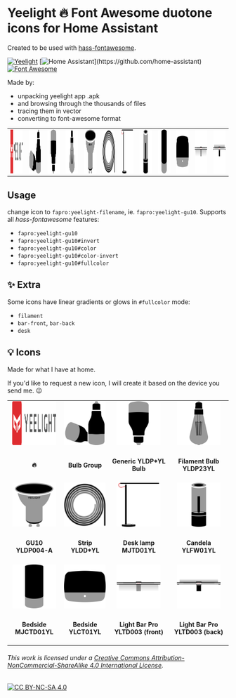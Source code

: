# Yeelight 🔥 Font Awesome duotone icons for Home Assistant

Created to be used with [hass-fontawesome](https://github.com/thomasloven/hass-fontawesome). 

[![Yeelight](https://img.shields.io/badge/yee-light-success.svg?logo=data%3Aimage%2Fsvg%2Bxml%3Bbase64%2CPHN2ZyB3aWR0aD0iMzYiIGhlaWdodD0iMjAiIHZpZXdCb3g9IjAgMCAzNiAyMCIgZmlsbD0ibm9uZSIgeG1sbnM9Imh0dHA6Ly93d3cudzMub3JnLzIwMDAvc3ZnIj4KPHBhdGggZD0iTTI0LjE1MTcgMTMuNjkyNlYxOC40MDMyTDM1LjMyOTMgMTQuMTMxN1YwTDE3LjY0NDcgNi43NDY1MUwxNy42MDQ4IDYuNzA2NTlMMCAwVjE0LjEzMTdMMTEuMTc3NiAxOC40MDMyVjEzLjY5MjZMNC40MzExNCAxMS4wOTc4VjYuNDI3MTVMMTUuNDQ5MSAxMC42MTg4VjIwSDE5Ljg4MDJWMTAuNjE4OEwzMC44OTgyIDYuNDI3MTVWMTEuMDk3OEwyNC4xNTE3IDEzLjY5MjZaIiBmaWxsPSJ3aGl0ZSIvPgo8L3N2Zz4K&logoColor=fff&labelColor=DF2B2F&style=flat&color=5A5B5B
)](https://github.com/topics/yeelight)
[![Home Assistant](https://img.shields.io/badge/Home-Assistant-000?logo=HomeAssistant&logoColor=fff&labelColor=41BDF5&style=flat&color=rgba(108,204,247,1))](https://github.com/home-assistant)
[![Font Awesome](https://img.shields.io/badge/Font-Awesome-000?logo=FontAwesome&logoColor=fff&labelColor=538dd7&style=flat&color=183153)](https://github.com/home-assistant)

Made by: 
- unpacking yeelight app .apk 
- and browsing through the thousands of files
- tracing them in vector
- converting to font-awesome format


<table>
  <tr>
    <td align="center"><a href="https://github.com/velijv/yeelight-font-awesome-icons"><img src="./svg/yeelight.svg" width="100" height="100" alt="Yeelight"></a></td> 
    <td align="center"><a href="./svg/yeelight-group.svg"><img src="./svg/yeelight-group.svg" width="100" height="100" alt="bulb"></a></td>
    <td align="center"><a href="./svg/yeelight-bulb.svg"><img src="./svg/yeelight-bulb.svg" width="100" height="100" alt="bulb"></a></td>    
    <td align="center"><a href="./svg/yeelight-filament.svg"><img src="./svg/yeelight-filament.svg" width="100" height="100" alt="filament"></a></td>
    <td align="center"><a href="./svg/yeelight-gu10.svg"><img src="./svg/yeelight-gu10.svg" width="100" height="100" alt="gu10"></a></td>
    <td align="center"><a href="./svg/yeelight-strip.svg"><img src="./svg/yeelight-strip.svg" width="100" height="100" alt="strip"></a></td>
    <td align="center"><a href="./svg/yeelight-desk.svg"><img src="./svg/yeelight-desk.svg" width="100" height="100" alt="desk"></a></td>
    <td align="center"><a href="./svg/yeelight-candela.svg"><img src="./svg/yeelight-candela.svg" width="100" height="100" alt="candela"></a></td>    
    <td align="center"><a href="./svg/yeelight-bedside-2.svg"><img src="./svg/yeelight-bedside-2.svg" width="100" height="100" alt="bedside-2"></a></td>
    <td align="center"><a href="./svg/yeelight-bedside-d2.svg"><img src="./svg/yeelight-bedside-d2.svg" width="100" height="100" alt="bedside-d2"></a></td>
    <td align="center"><a href="./svg/yeelight-bar-front.svg"><img src="./svg/yeelight-bar-front.svg" width="100" height="100" alt="bar-front"></a></td>
    <td align="center"><a href="./svg/yeelight-bar-back.svg"><img src="./svg/yeelight-bar-back.svg" width="100" height="100" alt="bar-front"></a></td>
  </tr>   
</table>

## Usage

change icon to `fapro:yeelight-filename`, ie. `fapro:yeelight-gu10`. Supports all *hass-fontawesome* features: 
- `fapro:yeelight-gu10`
- `fapro:yeelight-gu10#invert`
- `fapro:yeelight-gu10#color`
- `fapro:yeelight-gu10#color-invert`
- `fapro:yeelight-gu10#fullcolor`

## ✨ Extra

Some icons have linear gradients or glows in `#fullcolor` mode:
- `filament`
- `bar-front`, `bar-back`
- `desk`

## 💡 Icons

Made for what I have at home. 

If you'd like to request a new icon, I will create it based on the device you send me. 😉

<table>
  <tr>
    <td align="center"><a href="https://github.com/velijv/yeelight-font-awesome-icons"><img src="./svg/yeelight.svg" width="100" height="100" alt="Yeelight"></a></td>    
    <td align="center"><a href="./svg/yeelight-group.svg"><img src="./svg/yeelight-group.svg" width="100" height="100" alt="bulb"></a></td>
    <td align="center"><a href="./svg/yeelight-bulb.svg"><img src="./svg/yeelight-bulb.svg" width="100" height="100" alt="bulb"></a></td>    
    <td align="center"><a href="./svg/yeelight-filament.svg"><img src="./svg/yeelight-filament.svg" width="100" height="100" alt="filament"></a></td>
  </tr>
  <tr>
    <td align="center"><h4>🔥</h4></td>    
    <td align="center"><h4>Bulb Group</h4></td>
    <td align="center"><h4>Generic YLDP*YL Bulb</h4></td>
    <td align="center"><h4>Filament Bulb YLDP23YL</h4></td>
  </tr>
  <tr>
    <td align="center"><a href="./svg/yeelight-gu10.svg"><img src="./svg/yeelight-gu10.svg" width="100" height="100" alt="gu10"></a></td>
    <td align="center"><a href="./svg/yeelight-strip.svg"><img src="./svg/yeelight-strip.svg" width="100" height="100" alt="strip"></a></td>
    <td align="center"><a href="./svg/yeelight-desk.svg"><img src="./svg/yeelight-desk.svg" width="100" height="100" alt="desk"></a></td>
    <td align="center"><a href="./svg/yeelight-candela.svg"><img src="./svg/yeelight-candela.svg" width="100" height="100" alt="candela"></a></td>    
  </tr>
  <tr>
    <td align="center"><h4>GU10 YLDP004-A</h4></td>
    <td align="center"><h4>Strip YLDD*YL</h4></td>
    <td align="center"><h4>Desk lamp MJTD01YL</h4></td>
    <td align="center"><h4>Candela YLFW01YL</h4></td>    
  </tr>
  <tr>
    <td align="center"><a href="./svg/yeelight-bedside-2.svg"><img src="./svg/yeelight-bedside-2.svg" width="100" height="100" alt="bedside-2"></a></td>
    <td align="center"><a href="./svg/yeelight-bedside-d2.svg"><img src="./svg/yeelight-bedside-d2.svg" width="100" height="100" alt="bedside-d2"></a></td>
    <td align="center"><a href="./svg/yeelight-bar-front.svg"><img src="./svg/yeelight-bar-front.svg" width="100" height="100" alt="bar-front"></a></td>
    <td align="center"><a href="./svg/yeelight-bar-back.svg"><img src="./svg/yeelight-bar-back.svg" width="100" height="100" alt="bar-front"></a></td>
  </tr>  
  <tr>
    <td align="center"><h4>Bedside MJCTD01YL</h4></td>
    <td align="center"><h4>Bedside YLCT01YL</h4></td>    
    <td align="center"><h4>Light Bar Pro YLTD003 (front)</h4></td>
    <td align="center"><h4>Light Bar Pro YLTD003 (back)</h4></td>
  </tr>  
</table>

###### This work is licensed under a [Creative Commons Attribution-NonCommercial-ShareAlike 4.0 International License][cc-by-nc-sa].

[![CC BY-NC-SA 4.0][cc-by-nc-sa-shield]][cc-by-nc-sa]

[cc-by-nc-sa]: http://creativecommons.org/licenses/by-nc-sa/4.0/
[cc-by-nc-sa-image]: https://licensebuttons.net/l/by-nc-sa/4.0/88x31.png
[cc-by-nc-sa-shield]: https://img.shields.io/badge/License-CC%20BY--NC--SA%204.0-lightgrey.svg
